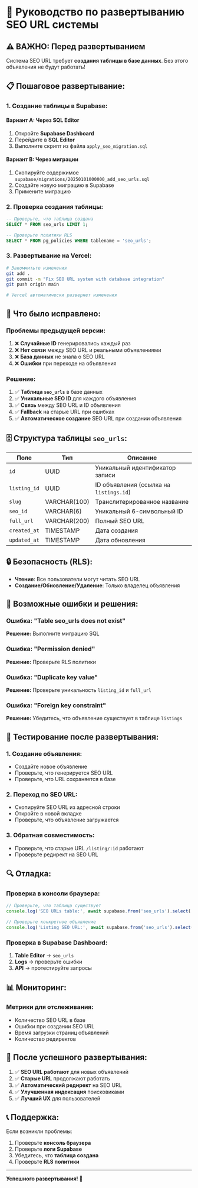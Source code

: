 # 🚀 Руководство по развертыванию SEO URL системы

## ⚠️ **ВАЖНО: Перед развертыванием**

Система SEO URL требует **создания таблицы в базе данных**. Без этого объявления не будут работать!

## 📋 **Пошаговое развертывание:**

### **1. Создание таблицы в Supabase:**

#### **Вариант A: Через SQL Editor**
1. Откройте **Supabase Dashboard**
2. Перейдите в **SQL Editor**
3. Выполните скрипт из файла `apply_seo_migration.sql`

#### **Вариант B: Через миграции**
1. Скопируйте содержимое `supabase/migrations/20250101000000_add_seo_urls.sql`
2. Создайте новую миграцию в Supabase
3. Примените миграцию

### **2. Проверка создания таблицы:**

```sql
-- Проверьте, что таблица создана
SELECT * FROM seo_urls LIMIT 1;

-- Проверьте политики RLS
SELECT * FROM pg_policies WHERE tablename = 'seo_urls';
```

### **3. Развертывание на Vercel:**

```bash
# Закоммитьте изменения
git add .
git commit -m "Fix SEO URL system with database integration"
git push origin main

# Vercel автоматически развернет изменения
```

## 🔧 **Что было исправлено:**

### **Проблемы предыдущей версии:**
1. ❌ **Случайные ID** генерировались каждый раз
2. ❌ **Нет связи** между SEO URL и реальными объявлениями
3. ❌ **База данных** не знала о SEO URL
4. ❌ **Ошибки** при переходе на объявления

### **Решение:**
1. ✅ **Таблица `seo_urls`** в базе данных
2. ✅ **Уникальные SEO ID** для каждого объявления
3. ✅ **Связь** между SEO URL и ID объявления
4. ✅ **Fallback** на старые URL при ошибках
5. ✅ **Автоматическое создание** SEO URL при создании объявления

## 🗄️ **Структура таблицы `seo_urls`:**

| Поле | Тип | Описание |
|------|-----|----------|
| `id` | UUID | Уникальный идентификатор записи |
| `listing_id` | UUID | ID объявления (ссылка на `listings.id`) |
| `slug` | VARCHAR(100) | Транслитерированное название |
| `seo_id` | VARCHAR(6) | Уникальный 6-символьный ID |
| `full_url` | VARCHAR(200) | Полный SEO URL |
| `created_at` | TIMESTAMP | Дата создания |
| `updated_at` | TIMESTAMP | Дата обновления |

## 🔒 **Безопасность (RLS):**

- **Чтение**: Все пользователи могут читать SEO URL
- **Создание/Обновление/Удаление**: Только владелец объявления

## 🚨 **Возможные ошибки и решения:**

### **Ошибка: "Table seo_urls does not exist"**
**Решение:** Выполните миграцию SQL

### **Ошибка: "Permission denied"**
**Решение:** Проверьте RLS политики

### **Ошибка: "Duplicate key value"**
**Решение:** Проверьте уникальность `listing_id` и `full_url`

### **Ошибка: "Foreign key constraint"**
**Решение:** Убедитесь, что объявление существует в таблице `listings`

## 📱 **Тестирование после развертывания:**

### **1. Создание объявления:**
- Создайте новое объявление
- Проверьте, что генерируется SEO URL
- Проверьте, что URL сохраняется в базе

### **2. Переход по SEO URL:**
- Скопируйте SEO URL из адресной строки
- Откройте в новой вкладке
- Проверьте, что объявление загружается

### **3. Обратная совместимость:**
- Проверьте, что старые URL `/listing/:id` работают
- Проверьте редирект на SEO URL

## 🔍 **Отладка:**

### **Проверка в консоли браузера:**
```javascript
// Проверьте, что таблица существует
console.log('SEO URLs table:', await supabase.from('seo_urls').select('*').limit(1));

// Проверьте конкретное объявление
console.log('Listing SEO URL:', await supabase.from('seo_urls').select('*').eq('listing_id', 'YOUR_LISTING_ID').single());
```

### **Проверка в Supabase Dashboard:**
1. **Table Editor** → `seo_urls`
2. **Logs** → проверьте ошибки
3. **API** → протестируйте запросы

## 📊 **Мониторинг:**

### **Метрики для отслеживания:**
- Количество SEO URL в базе
- Ошибки при создании SEO URL
- Время загрузки страниц объявлений
- Количество редиректов

## 🚀 **После успешного развертывания:**

1. ✅ **SEO URL работают** для новых объявлений
2. ✅ **Старые URL** продолжают работать
3. ✅ **Автоматический редирект** на SEO URL
4. ✅ **Улучшенная индексация** поисковиками
5. ✅ **Лучший UX** для пользователей

## 📞 **Поддержка:**

Если возникли проблемы:
1. Проверьте **консоль браузера**
2. Проверьте **логи Supabase**
3. Убедитесь, что **таблица создана**
4. Проверьте **RLS политики**

---

**Успешного развертывания! 🎉**